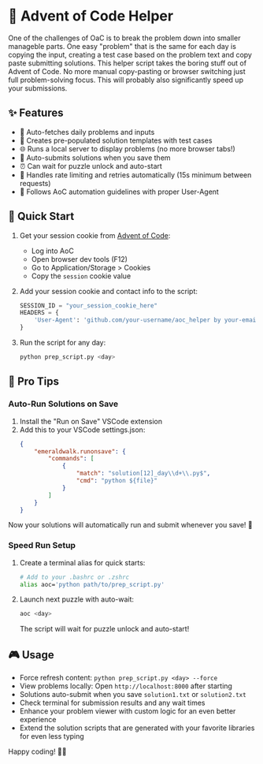 # 🎄 Advent of Code Helper

One of the challenges of OaC is to break the problem down into smaller manageble parts. One easy "problem" that is the same for each day is copying the input, creating a test case based on the problem text and copy paste submitting solutions. This helper script takes the boring stuff out of Advent of Code. No more manual copy-pasting or browser switching just full problem-solving focus. This will probably also significantly speed up your submissions. 

## ✨ Features

- 🚀 Auto-fetches daily problems and inputs
- 📝 Creates pre-populated solution templates with test cases
- 🌐 Runs a local server to display problems (no more browser tabs!)
- 🔄 Auto-submits solutions when you save them
- ⏰ Can wait for puzzle unlock and auto-start
- 🔁 Handles rate limiting and retries automatically (15s minimum between requests)
- 🤝 Follows AoC automation guidelines with proper User-Agent

## 🎯 Quick Start

1. Get your session cookie from [Advent of Code](https://adventofcode.com):
   - Log into AoC
   - Open browser dev tools (F12)
   - Go to Application/Storage > Cookies
   - Copy the `session` cookie value

2. Add your session cookie and contact info to the script:
   ```python
   SESSION_ID = "your_session_cookie_here"
   HEADERS = {
       'User-Agent': 'github.com/your-username/aoc_helper by your-email@example.com'
   }
   ```

3. Run the script for any day:
   ```bash
   python prep_script.py <day>
   ```

## 💫 Pro Tips

### Auto-Run Solutions on Save

1. Install the "Run on Save" VSCode extension
2. Add this to your VSCode settings.json:
   ```json
   {
       "emeraldwalk.runonsave": {
           "commands": [
               {
                   "match": "solution[12]_day\\d+\\.py$",
                   "cmd": "python ${file}"
               }
           ]
       }
   }
   ```

Now your solutions will automatically run and submit whenever you save! 🚀

### Speed Run Setup

1. Create a terminal alias for quick starts:
   ```bash
   # Add to your .bashrc or .zshrc
   alias aoc='python path/to/prep_script.py'
   ```

2. Launch next puzzle with auto-wait:
   ```bash
   aoc <day>
   ```
   The script will wait for puzzle unlock and auto-start!

## 🎮 Usage

- Force refresh content: `python prep_script.py <day> --force`
- View problems locally: Open `http://localhost:8000` after starting
- Solutions auto-submit when you save `solution1.txt` or `solution2.txt`
- Check terminal for submission results and any wait times
- Enhance your problem viewer with custom logic for an even better experience
- Extend the solution scripts that are generated with your favorite libraries for even less typing

Happy coding! 🎄✨
